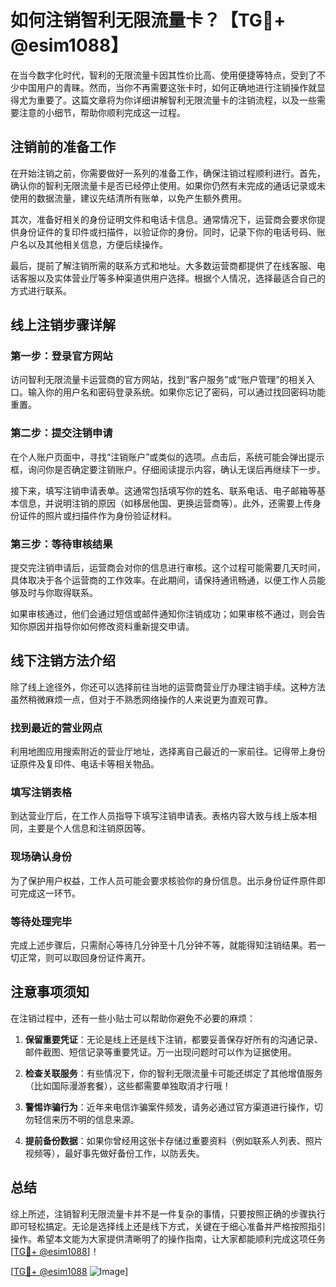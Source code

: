 # 如何注销智利无限流量卡？【TG💪+ @esim1088】

在当今数字化时代，智利的无限流量卡因其性价比高、使用便捷等特点，受到了不少中国用户的青睐。然而，当你不再需要这张卡时，如何正确地进行注销操作就显得尤为重要了。这篇文章将为你详细讲解智利无限流量卡的注销流程，以及一些需要注意的小细节，帮助你顺利完成这一过程。

## 注销前的准备工作

在开始注销之前，你需要做好一系列的准备工作，确保注销过程顺利进行。首先，确认你的智利无限流量卡是否已经停止使用。如果你仍然有未完成的通话记录或未使用的数据流量，建议先结清所有账单，以免产生额外费用。

其次，准备好相关的身份证明文件和电话卡信息。通常情况下，运营商会要求你提供身份证件的复印件或扫描件，以验证你的身份。同时，记录下你的电话号码、账户名以及其他相关信息，方便后续操作。

最后，提前了解注销所需的联系方式和地址。大多数运营商都提供了在线客服、电话客服以及实体营业厅等多种渠道供用户选择。根据个人情况，选择最适合自己的方式进行联系。

## 线上注销步骤详解

### 第一步：登录官方网站

访问智利无限流量卡运营商的官方网站，找到“客户服务”或“账户管理”的相关入口。输入你的用户名和密码登录系统。如果你忘记了密码，可以通过找回密码功能重置。

### 第二步：提交注销申请

在个人账户页面中，寻找“注销账户”或类似的选项。点击后，系统可能会弹出提示框，询问你是否确定要注销账户。仔细阅读提示内容，确认无误后再继续下一步。

接下来，填写注销申请表单。这通常包括填写你的姓名、联系电话、电子邮箱等基本信息，并说明注销的原因（如移居他国、更换运营商等）。此外，还需要上传身份证件的照片或扫描件作为身份验证材料。

### 第三步：等待审核结果

提交完注销申请后，运营商会对你的信息进行审核。这个过程可能需要几天时间，具体取决于各个运营商的工作效率。在此期间，请保持通讯畅通，以便工作人员能够及时与你取得联系。

如果审核通过，他们会通过短信或邮件通知你注销成功；如果审核不通过，则会告知你原因并指导你如何修改资料重新提交申请。

## 线下注销方法介绍

除了线上途径外，你还可以选择前往当地的运营商营业厅办理注销手续。这种方法虽然稍微麻烦一点，但对于不熟悉网络操作的人来说更为直观可靠。

### 找到最近的营业网点

利用地图应用搜索附近的营业厅地址，选择离自己最近的一家前往。记得带上身份证原件及复印件、电话卡等相关物品。

### 填写注销表格

到达营业厅后，在工作人员指导下填写注销申请表。表格内容大致与线上版本相同，主要是个人信息和注销原因等。

### 现场确认身份

为了保护用户权益，工作人员可能会要求核验你的身份信息。出示身份证件原件即可完成这一环节。

### 等待处理完毕

完成上述步骤后，只需耐心等待几分钟至十几分钟不等，就能得知注销结果。若一切正常，则可以取回身份证件离开。

## 注意事项须知

在注销过程中，还有一些小贴士可以帮助你避免不必要的麻烦：

1. **保留重要凭证**：无论是线上还是线下注销，都要妥善保存好所有的沟通记录、邮件截图、短信记录等重要凭证。万一出现问题时可以作为证据使用。
   
2. **检查关联服务**：有些情况下，你的智利无限流量卡可能还绑定了其他增值服务（比如国际漫游套餐），这些都需要单独取消才行哦！

3. **警惕诈骗行为**：近年来电信诈骗案件频发，请务必通过官方渠道进行操作，切勿轻信来历不明的信息来源。

4. **提前备份数据**：如果你曾经用这张卡存储过重要资料（例如联系人列表、照片视频等），最好事先做好备份工作，以防丢失。

## 总结

综上所述，注销智利无限流量卡并不是一件复杂的事情，只要按照正确的步骤执行即可轻松搞定。无论是选择线上还是线下方式，关键在于细心准备并严格按照指引操作。希望本文能为大家提供清晰明了的操作指南，让大家都能顺利完成这项任务[[TG💪+ @esim1088](https://t.me/s/esim1088)]！

[[TG💪+ @esim1088](https://t.me/s/esim1088) ![Image](https://i.postimg.cc/4NQfJmqS/Snipaste-2025-05-13-00-14-12.png)]